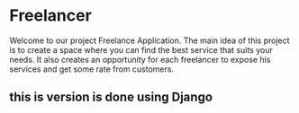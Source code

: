 # Freelancer
Welcome to our project Freelance Application.
The main idea of this project is to create a space where you can find the best service that suits your needs. It also creates an opportunity for each freelancer to expose his services and get some rate from customers.
## this is version is done using Django
